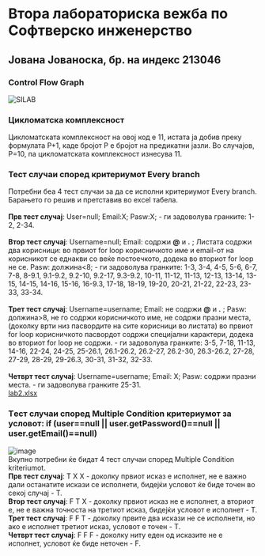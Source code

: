 # Втора лабораториска вежба по Софтверско инженерство
## Јована Јованоска, бр. на индекс 213046
### Control Flow Graph
![SILAB](https://github.com/JovanoskaJovana/SI_2023_lab2_213046/assets/126422782/7997776a-380f-4a03-8327-108aad09f44c)
### Цикломатска комплексност
Цикломатската комплексност на овој код е 11, истата ја добив преку формулата Р+1, каде бројот Р е бројот на предикатни јазли. Во случајов, Р=10, па цикломатската комплексност изнесува 11.
### Тест случаи според критериумот Every branch
Потребни беа 4 тест случаи за да се исполни критериумот Every branch. Барањето го решив и претставив во excel табела.<br>
<br>
**Прв тест случај**: User=null; Email:X; Pasw:X; - ги задоволува гранките: 1-2, 2-34. <br>
<br>
**Втор тест случај**: Username=null; Email: содржи **@** и **.** ; Листата содржи два корисници: во првиот for loop корисничкото име и email-от на корисникот се еднакви со веќе постоечкото, додека во вториот for loop не се. Pasw: должина<8; - ги задоволува гранките: 1-3, 3-4, 4-5, 5-6, 6-7, 7-8, 8-9.1, 9.1-9.2, 9.2-10, 9.2-17, 9.3-9.2, 10-11, 11-12, 11-13, 12-13, 13-14, 13-15, 14-15, 14-16, 15-16, 16-9.3, 17-18, 18-19, 19-20, 20-21, 21-22, 22-23, 23-33, 33-34.<br>
<br>
**Трет тест случај**: Username=username; Email: не содржи **@** и **.** ;  Pasw: должина>8, не го содржи корисничкото име, не содржи празни места, (доколку врти низ пасвордите на сите корисници во листата) во првиот for loop корисничкото пасвордот содржи специјални карактери, додека во вториот for loop не содржи. - ги задоволува гранките: 3-5, 7-18, 11-13, 14-16, 22-24, 24-25, 25-26.1, 26.1-26.2, 26.2-27, 26.2-30, 26.3-26.2, 27-28, 27-29, 28-29, 29-26.3, 30-31, 31-32, 32-33.<br>
<br>
**Четврт тест случај**: Username=username; Email: X; Pasw: содржи празни места. - ги задоволува гранките 25-31.<br> [lab2.xlsx](https://github.com/JovanoskaJovana/SI_2023_lab2_213046/files/11585134/lab2.xlsx)
### Tест случаи според Multiple Condition критериумот за условот: if (user==null || user.getPassword()==null || user.getEmail()==null)
![image](https://github.com/JovanoskaJovana/SI_2023_lab2_213046/assets/126422782/e1f0dce8-7fc3-404d-9c7f-8485c44a12f8)
<br> Вкупно потребни ќе бидат 4 тест случаи според Multiple Condition kriteriumot.<br>
**Прв тест случај**: Т X X - доколку првиот исказ е исполнет, не е важно дали останатите искази се исполнети, бидејќи условот ќе биде точен во секој случај - Т.
<br>
**Втор тест случај**: F T X - доколку првиот исказ не е исполнет, а вториот е, не е важна точноста на третиот исказ, бидејќи условот е исполнет - Т.
<br>
**Трет тест случај**: F F T - доколку првите два искази не се исполнети, но ако е исполнет третиот исказ, условот е точен - Т.
<br>
**Четврт тест случај**: F F F - доколку ниту еден од исказите не е исполнет, условот ќе биде неточен - F.


